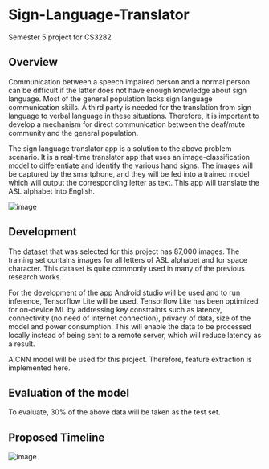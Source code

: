 # Sign-Language-Translator
Semester 5 project for CS3282

## Overview
Communication between a speech impaired person and a normal person can be difficult if the latter does not have enough knowledge about sign language. Most of the general population lacks sign language communication skills. A third party is needed for the translation from sign language to verbal language in these situations. Therefore, it is important to develop a mechanism for direct communication between the deaf/mute community and the general population.

The sign language translator app is a solution to the above problem scenario. It is a real-time translator app that uses an image-classification model to differentiate and identify the various hand signs. The images will be captured by the smartphone, and they will be fed into a trained model which will output the corresponding letter as text. This app will translate the ASL alphabet into English. 

![image](https://user-images.githubusercontent.com/91209506/191010582-1e95f265-823b-4ea8-b15f-2acb8285a44e.png)


## Development

The [dataset]( https://www.kaggle.com/datasets/grassknoted/asl-alphabet) that was selected for this project has 87,000 images. The training set contains images for all letters of ASL alphabet and for space character. This dataset is quite commonly used in many of the previous research works. 

For the development of the app Android studio will be used and to run inference, Tensorflow Lite will be used. Tensorflow Lite has been optimized for on-device ML by addressing key constraints such as latency, connectivity (no need of internet connection), privacy of data, size of the model and power consumption. This will enable the data to be processed locally instead of being sent to a remote server, which will reduce latency as a result.

A CNN model will be used for this project. Therefore, feature extraction is implemented here.

## Evaluation of the model  

To evaluate, 30% of the above data will be taken as the test set. 

## Proposed Timeline

![image](https://user-images.githubusercontent.com/91209506/190921145-8eedefb2-942a-4195-b7a5-5734f69094fc.png)
